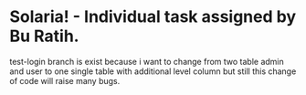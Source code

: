 # Solaria! - Individual task assigned by Bu Ratih.

test-login branch is exist because i want to change from two table admin and user to one single table with additional level column but still this change of code will raise many bugs.
